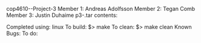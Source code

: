cop4610--Project-3
Member 1: Andreas Adolfsson
Member 2: Tegan Comb
Member 3: Justin Duhaime
p3-.tar contents:

Completed using: linux
To build:
$> make
To clean:
$> make clean
Known Bugs:
To do:



